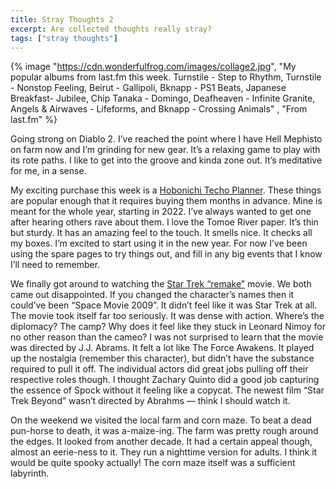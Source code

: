 ```yaml
---
title: Stray Thoughts 2
excerpt: Are collected thoughts really stray?
tags: ["stray thoughts"]
---
```


{% image "https://cdn.wonderfulfrog.com/images/collage2.jpg", "My popular albums from last.fm this week. Turnstile - Step to Rhythm, Turnstile - Nonstop Feeling, Beirut - Gallipoli, Bknapp - PS1 Beats, Japanese Breakfast- Jubilee, Chip Tanaka - Domingo, Deafheaven - Infinite Granite, Angels & Airwaves - Lifeforms, and Bknapp - Crossing Animals" , "From last.fm" %}

Going strong on Diablo 2. I’ve reached the point where I have Hell Mephisto on farm now and I’m grinding for new gear. It’s a relaxing game to play with its rote paths. I like to get into the groove and kinda zone out. It’s meditative for me, in a sense.

My exciting purchase this week is a [Hobonichi Techo Planner](https://www.1101.com/store/techo/en/2022/all_about/planner/). These things are popular enough that it requires buying them months in advance. Mine is meant for the whole year, starting in 2022. I’ve always wanted to get one after hearing others rave about them. I love the Tomoe River paper. It’s thin but sturdy. It has an amazing feel to the touch. It smells nice. It checks all my boxes. I’m excited to start using it in the new year. For now I’ve been using the spare pages to try things out, and fill in any big events that I know I’ll need to remember.

We finally got around to watching the [Star Trek “remake”](https://www.imdb.com/title/tt0796366/) movie. We both came out disappointed. If you changed the character’s names then it could’ve been “Space Movie 2009”. It didn’t feel like it was Star Trek at all. The movie took itself far too seriously. It was dense with action. Where’s the diplomacy? The camp? Why does it feel like they stuck in Leonard Nimoy for no other reason than the cameo? I was not surprised to learn that the movie was directed by J.J. Abrams. It felt a lot like The Force Awakens. It played up the nostalgia (remember this character), but didn’t have the substance required to pull it off. The individual actors did great jobs pulling off their respective roles though. I thought Zachary Quinto did a good job capturing the essence of Spock without it feeling like a copycat. The newest film “Star Trek Beyond” wasn’t directed by Abrahms — think I should watch it.

On the weekend we visited the local farm and corn maze. To beat a dead pun-horse to death, it was a-maize-ing. The farm was pretty rough around the edges. It looked from another decade. It had a certain appeal though, almost an eerie-ness to it. They run a nighttime version for adults. I think it would be quite spooky actually! The corn maze itself was a sufficient labyrinth.
